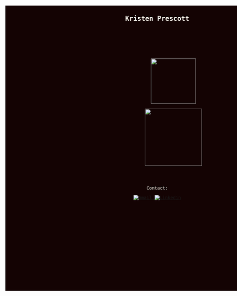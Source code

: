 <div style="background-color:#140303; color:floralwhite; width:100vw;"><!--<p align="center">
<img width="100%" height="25%" src="https://user-images.githubusercontent.com/55470100/118599990-58e38480-b77e-11eb-9f82-3e3e98185d62.png" data-canonical-src="https://giphy.com/gifs/nolitacrazylab-banner-ncl-h5XiaB40tLDcAwcZoB" style="max-width:100%;">
</p>-->
<div align="center"><!-- <p> --><pre><samp><h2>Kristen Prescott</h2><!-- <br /><p> Fulltime software dev
</p> -->

<div align="center"><!-- <details align="center"> -->
<!--     <summary><samp>&#9776; Read More</samp></summary> -->
<!--     <p align="center"> -->
        <!-- Stats -->
            <img align="center" height="142em" src="https://github-readme-stats.vercel.app/api?username=kristenprescott&show_icons=true&theme=onedark&include_all_commits=true&hide_border=true)](https://github.com/kristenprescott/github-readme-stats" />
<!-- 	    <br /> -->
            <img align="center" height="180em" src="https://github-readme-stats.vercel.app/api/top-langs/?username=kristenprescott&layout=compact&theme=onedark&hide_border=true)](https://github.com/kristenprescott/github-readme-stats" />
<!-- 	    <br /> -->
        <!-- Contact -->
        <p align="center">Contact:</p><p align="center"><a href="mailto:kristennprescott@gmail.com" target="_blank"><img alt="Gmail"
                src="https://img.shields.io/badge/-Gmail-EA4335?style=flat-square&logo=Gmail&logoColor=white"></a><a href="https://www.linkedin.com/in/kristenprescott/" target="_blank">&nbsp;<img alt="Linkedin"
                src="https://img.shields.io/badge/-Linkedin-0A66C2?style=flat-square&logo=Linkedin&logoColor=white"></a></p><!-- </p> --><!-- </details> --></div>

<!-- <div align="center"></div> -->
<!-- <samp align="center"><p align="center"><div align="center"></div>•-----------------------------------•<p> -->
<!-- <div align="center"></div>💻!</p> -->
<!-- </p></samp> -->

<!-- Footer -->
<!-- <div align="center" text-align="center"><img align="center" height="22em" src="https://profile-counter.glitch.me/kristenprescott/count.svg" /></div> -->

<!--
**kristenprescott/kristenprescott** is a ✨ _special_ ✨ repository because its `README.md` (this file) appears on your GitHub profile.

Here are some ideas to get you started:

- 🔭 I’m currently working on ...
- 🌱 I’m currently learning ...
- 👯 I’m looking to collaborate on ...
- 🤔 I’m looking for help with ...
- 💬 Ask me about ...
- 📫 How to reach me: ...
- 😄 Pronouns: ...
- ⚡ Fun fact: ...

https://shields.io/ >> for finding/making shields

-->
